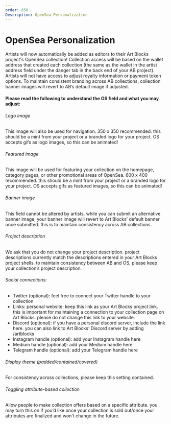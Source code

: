 ```yaml
---
order: 650
Description: OpenSea Personalization
---
```


# OpenSea Personalization
Artists will now automatically be added as editors to their Art Blocks project's OpenSea collection! Collection access will be based on the wallet address that created each collection (the same as the wallet in the artist address field under the danger tab in the back end of your AB project). Artists will not have access to adjust royalty information or payment token options. To maintain consistent branding across AB collections, collection banner images will revert to AB’s default image if adjusted. 

#### Please read the following to understand the OS field and what you may adjust:

###### Logo image
This image will also be used for navigation. 350 x 350 recommended. this should be a mint from your project or a branded logo for your project. OS accepts gifs as logo images, so this can be animated!

###### Featured image
This image will be used for featuring your collection on the homepage, category pages, or other promotional areas of OpenSea. 600 x 400 recommended. this should be a mint from your project or a branded logo for your project. OS accepts gifs as featured images, so this can be animated! 

###### Banner image
This field cannot be altered by artists. while you can submit an alternative banner image, your banner image will revert to Art Blocks’ default banner once submitted. this is to maintain consistency across AB collections.

###### Project description
We ask that you do not change your project description. project descriptions currently match the descriptions entered in your Art Blocks project shells. to maintain consistency between AB and OS, please keep your collection’s project description. 

###### Social connections:
- Twitter (optional): feel free to connect your Twitter handle to your collection
- Links: personal website: keep this link as your Art Blocks project link. this is important for maintaining a connection to your collection page on Art Blocks. please do not change this link to your website.
- Discord (optional): if you have a personal discord server, include the link here. you can also link to Art Blocks’ Discord server by adding /artblocks
- Instagram handle (optional): add your Instagram handle here
- Medium handle (optional): add your Medium handle here
- Telegram handle (optional): add your Telegram handle here

###### Display theme (padded/contained/covered)
For consistency across collections, please keep this setting contained.

###### Toggling attribute-based collection 
Allow people to make collection offers based on a specific attribute. you may turn this on if you’d like once your collection is sold out/once your attributes are finalized and won't change in the future.


